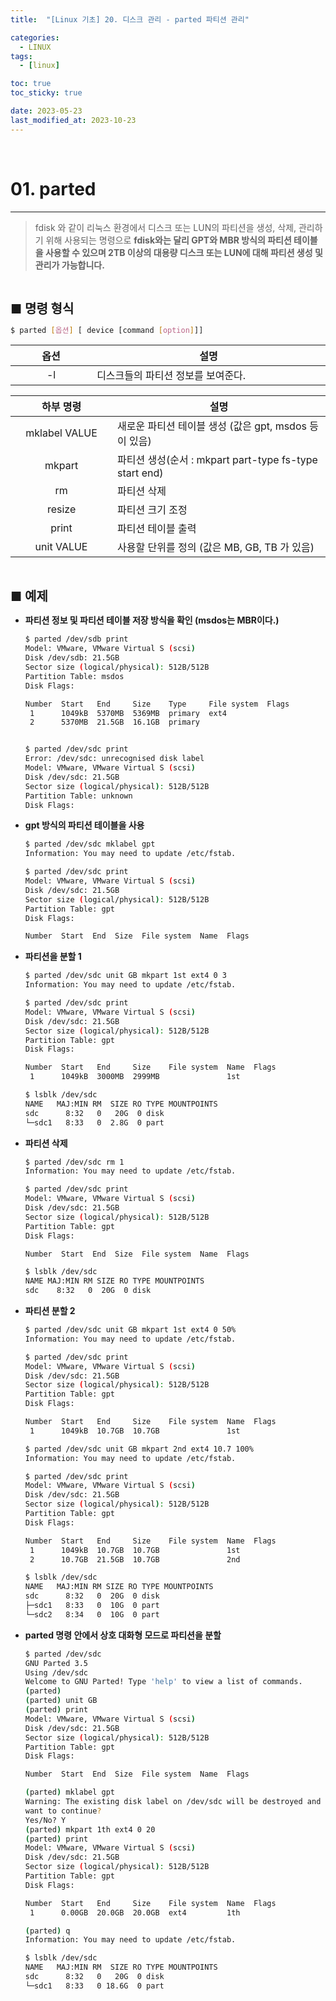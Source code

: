 ```yaml
---
title:  "[Linux 기초] 20. 디스크 관리 - parted 파티션 관리" 

categories:
  - LINUX
tags:
  - [linux]

toc: true
toc_sticky: true

date: 2023-05-23
last_modified_at: 2023-10-23
---
```

<br>

# 01. parted
---

<style>
table {
    font-size: 12pt;
}
table th:first-of-type {
    width: 5%;
}
table th:nth-of-type(2) {
    width: 15%;
}
table th:nth-of-type(3) {
    width: 50%;
}
table th:nth-of-type(4) {
    width: 30%;
}
big {
    font-size: 15pt;
}
</style>

> fdisk 와 같이 리눅스 환경에서 디스크 또는 LUN의  파티션을 생성, 삭제, 관리하기 위해 사용되는 명령으로 **fdisk와는 달리 GPT와 MBR 방식의 파티션 테이블을 사용할 수 있으며 2TB 이상의 대용량 디스크 또는 LUN에 대해 파티션 생성 및 관리가 가능합니다.**

<br>

<big> **■ 명령 형식** </big>

```bash
$ parted [옵션] [ device [command [option]]]
```

|옵션|설명|
|:---:|---|
|-l|디스크들의 파티션 정보를 보여준다.|

|하부 명령|설명|
|:---:|---|
|mklabel VALUE|새로운 파티션 테이블 생성 (값은 gpt, msdos 등이 있음)|
|mkpart|파티션 생성(순서 : mkpart part-type fs-type start end)|
|rm|파티션 삭제|
|resize|파티션 크기 조정|
|print|파티션 테이블 출력|
|unit VALUE|사용할 단위를 정의 (값은 MB, GB, TB 가 있음)|

<br>

<big> **■ 예제** </big>

+ **파티션 정보 및 파티션 테이블 저장 방식을 확인 (msdos는 MBR이다.)**

    ```bash
    $ parted /dev/sdb print
    Model: VMware, VMware Virtual S (scsi)
    Disk /dev/sdb: 21.5GB
    Sector size (logical/physical): 512B/512B
    Partition Table: msdos
    Disk Flags:

    Number  Start   End     Size    Type     File system  Flags
     1      1049kB  5370MB  5369MB  primary  ext4
     2      5370MB  21.5GB  16.1GB  primary


    $ parted /dev/sdc print
    Error: /dev/sdc: unrecognised disk label
    Model: VMware, VMware Virtual S (scsi)  
    Disk /dev/sdc: 21.5GB
    Sector size (logical/physical): 512B/512B 
    Partition Table: unknown
    Disk Flags:
    ```
    
+ **gpt 방식의 파티션 테이블을 사용**

    ```bash
    $ parted /dev/sdc mklabel gpt
    Information: You may need to update /etc/fstab.

    $ parted /dev/sdc print
    Model: VMware, VMware Virtual S (scsi)
    Disk /dev/sdc: 21.5GB
    Sector size (logical/physical): 512B/512B
    Partition Table: gpt
    Disk Flags:

    Number  Start  End  Size  File system  Name  Flags
    ```

+ **파티션을 분할 1**

    ```bash
    $ parted /dev/sdc unit GB mkpart 1st ext4 0 3
    Information: You may need to update /etc/fstab.

    $ parted /dev/sdc print
    Model: VMware, VMware Virtual S (scsi)
    Disk /dev/sdc: 21.5GB
    Sector size (logical/physical): 512B/512B
    Partition Table: gpt
    Disk Flags:

    Number  Start   End     Size    File system  Name  Flags
     1      1049kB  3000MB  2999MB               1st

    $ lsblk /dev/sdc
    NAME   MAJ:MIN RM  SIZE RO TYPE MOUNTPOINTS
    sdc      8:32   0   20G  0 disk
    └─sdc1   8:33   0  2.8G  0 part
    ```

+ **파티션 삭제**

    ```bash
    $ parted /dev/sdc rm 1
    Information: You may need to update /etc/fstab.

    $ parted /dev/sdc print
    Model: VMware, VMware Virtual S (scsi)
    Disk /dev/sdc: 21.5GB
    Sector size (logical/physical): 512B/512B
    Partition Table: gpt
    Disk Flags:

    Number  Start  End  Size  File system  Name  Flags

    $ lsblk /dev/sdc
    NAME MAJ:MIN RM SIZE RO TYPE MOUNTPOINTS
    sdc    8:32   0  20G  0 disk
    ```

+ **파티션 분할 2**

    ```bash
    $ parted /dev/sdc unit GB mkpart 1st ext4 0 50%
    Information: You may need to update /etc/fstab.

    $ parted /dev/sdc print
    Model: VMware, VMware Virtual S (scsi)
    Disk /dev/sdc: 21.5GB
    Sector size (logical/physical): 512B/512B
    Partition Table: gpt
    Disk Flags:

    Number  Start   End     Size    File system  Name  Flags
     1      1049kB  10.7GB  10.7GB               1st

    $ parted /dev/sdc unit GB mkpart 2nd ext4 10.7 100%
    Information: You may need to update /etc/fstab.

    $ parted /dev/sdc print
    Model: VMware, VMware Virtual S (scsi)
    Disk /dev/sdc: 21.5GB
    Sector size (logical/physical): 512B/512B
    Partition Table: gpt
    Disk Flags:

    Number  Start   End     Size    File system  Name  Flags
     1      1049kB  10.7GB  10.7GB               1st
     2      10.7GB  21.5GB  10.7GB               2nd

    $ lsblk /dev/sdc
    NAME   MAJ:MIN RM SIZE RO TYPE MOUNTPOINTS
    sdc      8:32   0  20G  0 disk
    ├─sdc1   8:33   0  10G  0 part
    └─sdc2   8:34   0  10G  0 part
    ```

+ **parted 명령 안에서 상호 대화형 모드로 파티션을 분할**

    ```bash
    $ parted /dev/sdc
    GNU Parted 3.5
    Using /dev/sdc
    Welcome to GNU Parted! Type 'help' to view a list of commands.
    (parted)
    (parted) unit GB
    (parted) print
    Model: VMware, VMware Virtual S (scsi)
    Disk /dev/sdc: 21.5GB
    Sector size (logical/physical): 512B/512B
    Partition Table: gpt
    Disk Flags:

    Number  Start  End  Size  File system  Name  Flags

    (parted) mklabel gpt
    Warning: The existing disk label on /dev/sdc will be destroyed and all data on this disk will be lost. Do you
    want to continue?
    Yes/No? Y
    (parted) mkpart 1th ext4 0 20
    (parted) print
    Model: VMware, VMware Virtual S (scsi)
    Disk /dev/sdc: 21.5GB
    Sector size (logical/physical): 512B/512B
    Partition Table: gpt
    Disk Flags:

    Number  Start   End     Size    File system  Name  Flags
     1      0.00GB  20.0GB  20.0GB  ext4         1th

    (parted) q
    Information: You may need to update /etc/fstab.

    $ lsblk /dev/sdc
    NAME   MAJ:MIN RM  SIZE RO TYPE MOUNTPOINTS
    sdc      8:32   0   20G  0 disk
    └─sdc1   8:33   0 18.6G  0 part
    ```
